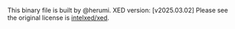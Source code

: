 This binary file is built by @herumi.
XED version: [v2025.03.02]
Please see the original license is [intelxed/xed](https://github.com/intelxed/xed).

